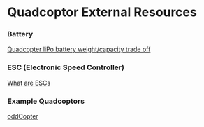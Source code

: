 
# Quadcoptor External Resources

### Battery
[Quadcopter liPo battery weight/capacity trade off](http://robotics.stackexchange.com/questions/554/quadcopter-lipo-battery-weight-capacity-trade-off)

### ESC (Electronic Speed Controller)
[What are ESCs](http://oddcopter.com/2012/02/21/quadcopter-escs-electronic-speed-controllers/)

### Example Quadcoptors
[oddCopter](http://oddcopter.com/2012/02/06/choosing-quadcopter-motors-and-props/)
